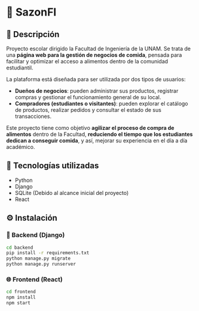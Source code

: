 # 🍲 SazonFI

## 📌 Descripción

Proyecto escolar dirigido la Facultad de Ingeniería de la UNAM. Se trata de una **página web para la gestión de negocios de comida**, pensada para facilitar y optimizar el acceso a alimentos dentro de la comunidad estudiantil.

La plataforma está diseñada para ser utilizada por dos tipos de usuarios:

- **Dueños de negocios**: pueden administrar sus productos, registrar compras y gestionar el funcionamiento general de su local.
- **Compradores (estudiantes o visitantes)**: pueden explorar el catálogo de productos, realizar pedidos y consultar el estado de sus transacciones.

Este proyecto tiene como objetivo **agilizar el proceso de compra de alimentos** dentro de la Facultad, **reduciendo el tiempo que los estudiantes dedican a conseguir comida**, y así, mejorar su experiencia en el día a día académico.

## 💾 Tecnologías utilizadas
- Python
- Django
- SQLite (Debido al alcance inicial del proyecto)
- React

## ⚙️ Instalación

### 🔧 Backend (Django)

```bash
cd backend
pip install -r requirements.txt
python manage.py migrate
python manage.py runserver
```

### 🌐 Frontend (React)
```bash
cd frontend
npm install
npm start
``` 